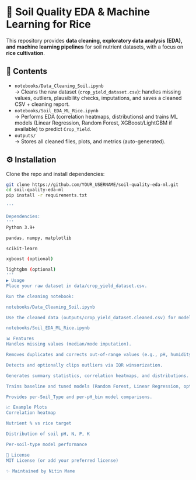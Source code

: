 # 🌱 Soil Quality EDA & Machine Learning for Rice

This repository provides **data cleaning, exploratory data analysis (EDA), and machine learning pipelines** for soil nutrient datasets, with a focus on **rice cultivation**.

## 📂 Contents
- `notebooks/Data_Cleaning_Soil.ipynb`  
  → Cleans the raw dataset (`crop_yield_dataset.csv`): handles missing values, outliers, plausibility checks, imputations, and saves a cleaned CSV + cleaning report.
- `notebooks/Soil_EDA_ML_Rice.ipynb`  
  → Performs EDA (correlation heatmaps, distributions) and trains ML models (Linear Regression, Random Forest, XGBoost/LightGBM if available) to predict `Crop_Yield`.
- `outputs/`  
  → Stores all cleaned files, plots, and metrics (auto-generated).

## ⚙️ Installation
Clone the repo and install dependencies:
```bash
git clone https://github.com/YOUR_USERNAME/soil-quality-eda-ml.git
cd soil-quality-eda-ml
pip install -r requirements.txt

'''

Dependencies:
'''
Python 3.9+

pandas, numpy, matplotlib

scikit-learn

xgboost (optional)

lightgbm (optional)
'''
▶️ Usage
Place your raw dataset in data/crop_yield_dataset.csv.

Run the cleaning notebook:

notebooks/Data_Cleaning_Soil.ipynb

Use the cleaned data (outputs/crop_yield_dataset.cleaned.csv) for modeling:

notebooks/Soil_EDA_ML_Rice.ipynb

📊 Features
Handles missing values (median/mode imputation).

Removes duplicates and corrects out-of-range values (e.g., pH, humidity).

Detects and optionally clips outliers via IQR winsorization.

Generates summary statistics, correlation heatmaps, and distributions.

Trains baseline and tuned models (Random Forest, Linear Regression, optional XGBoost/LightGBM).

Provides per-Soil_Type and per-pH_bin model comparisons.

📈 Example Plots
Correlation heatmap

Nutrient % vs rice target

Distribution of soil pH, N, P, K

Per-soil-type model performance

📜 License
MIT License (or add your preferred license)

✨ Maintained by Nitin Mane
